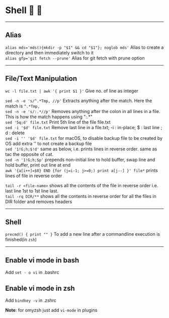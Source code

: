 # Shell 🍎 🐧

<!-- This file needs better organization -->

---

## Alias
  
`alias mds='mds(){mkdir -p "$1" && cd "$1"}; noglob mds'` Alias to create a directory and then immediately switch to it  
`alias gfp='git fetch --prune'` Alias for git fetch with prune option  

---

## File/Text Manipulation

`wc -l file.txt | awk '{ print $1 }'` Give no. of line as integer  

`sed -n -e 's/^.*Tmp, //p'` Extracts anything after the match. Here the match is `^.*Tmp,`  
`sed -n -e 's/:.*//p'` Removes anything after the colon in all lines in a file. This is how the match happens using ":.*"  
`sed '5q;d' file.txt`  Print 5th line of the file file.txt  
`sed -i '$d' file.txt`  Remove last line in a file.txt;  -i : in-place;  $  : last line ; d  : delete  
`sed -i '' '$d' file.txt`  for macOS, to disable backup file to be created by OS add extra '' to not create a backup file  
`sed '1!G;h;$!d'` same as below, i.e. prints lines in reverse order. same as tac the opposite of cat.  
`sed -n '1!G;h;$p'` prepends non-initial line to hold buffer, swap line and hold buffer, print out line at end  
`awk '{a[i++]=$0} END {for (j=i-1; j>=0;) print a[j--] }' file*` prints lines of file in reverse order

`tail -r <file-name>` shows all the contents of the file in reverse order i.e. last line 1st to 1st line last.  
`tail -rq DIR/**` shows all the contents in reverse order for all the files in DIR folder and removes headers

---

## Shell

`precmd() { print "" }`  To add a new line after a commandline execution is finished(in `zsh`)  

---

## Enable vi mode in bash

Add `set - o vi` in .bashrc

## Enable vi mode in zsh

Add `bindkey -v` in .zshrc

**Note**: for omyzsh just add `vi-mode` in plugins

